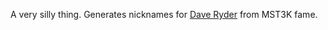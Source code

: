A very silly thing.  Generates nicknames for [Dave Ryder](http://mst3k.wikia.com/wiki/List_of_Nicknames_for_Dave_Ryder) from MST3K fame.
